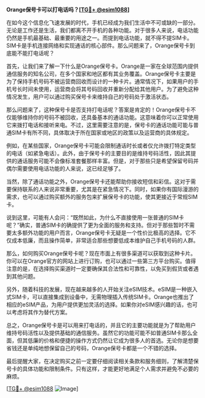 **Orange保号卡可以打电话吗？[[TG💪+ @esim1088](https://t.me/s/esim1088)]**

在如今这个信息化飞速发展的时代，手机已经成为我们生活中不可或缺的一部分。无论是工作还是生活，我们都离不开手机的各种功能。对于很多人来说，电话功能仍然是手机最基础、最重要的用途之一。而提到电话功能，就不得不提SIM卡。SIM卡是手机连接网络和实现通话的核心部件。那么问题来了，Orange保号卡到底能不能打电话呢？

首先，让我们来了解一下什么是Orange保号卡。Orange是一家在全球范围内提供通信服务的知名公司，在多个国家和地区都有其业务覆盖。Orange保号卡主要是为了保持手机号码不被运营商回收而设计的一种卡片。通常情况下，如果用户的手机号长时间未使用，运营商会将其号码回收并重新分配给其他用户。为了避免这种情况发生，用户可以通过购买保号卡来维持自己的号码处于激活状态。

那么问题来了，这种保号卡是否支持打电话呢？答案是肯定的！Orange保号卡不仅能够维持你的号码不被回收，还具备基本的通话功能。这意味着你可以正常使用它来拨打电话和接听来电。不过，这里需要注意的是，保号卡的通话功能可能与普通SIM卡有所不同，具体取决于所在国家或地区的政策以及运营商的具体规定。

例如，在某些国家，Orange保号卡可能会限制通话时长或者仅允许拨打特定类型的电话（如紧急电话）。此外，由于保号卡的主要目的是维持号码活性，因此其提供的通话服务可能不会像标准套餐那样丰富。但是，对于那些只是希望保留号码并偶尔需要使用电话功能的人来说，这已经足够了。

当然，除了通话功能之外，Orange保号卡还能帮助你接收短信和彩信。这对于需要保持联系的人来说非常重要，尤其是在紧急情况下。同时，如果你有国际漫游的需求，也可以通过购买额外的服务包来扩展保号卡的功能，使其更接近于常规SIM卡。

说到这里，可能有人会问：“既然如此，为什么不直接使用一张普通的SIM卡呢？”确实，普通SIM卡的确提供了更为全面的服务和支持。但对于那些暂时不需要太多额外功能的用户而言，Orange保号卡无疑是一个性价比极高的选择。它不仅成本低廉，而且操作简单，非常适合那些想要低成本维护自己手机号码的人群。

那么，如何购买Orange保号卡呢？现在市面上有很多渠道可以获取到这种卡片。你可以在Orange官方的网站上进行订购，也可以通过一些第三方平台购买。值得注意的是，在选择购买渠道时一定要确保其合法性和可靠性，以免买到假货或者遇到其他问题。

另外，随着科技的发展，现在越来越多的人开始关注eSIM技术。eSIM是一种嵌入式SIM卡，可以直接集成到设备中，无需物理插入传统SIM卡。Orange也推出了相应的eSIM产品，为用户提供更加灵活的选择。如果你对eSIM感兴趣的话，也可以考虑将其作为替代方案。

总之，Orange保号卡是可以用来打电话的，并且它的主要功能就是为了帮助用户维持号码活性以及提供基础的通信服务。虽然它的功能可能不如普通SIM卡那么全面，但其低廉的价格和便捷的操作方式仍然让它成为很多人的首选。无论你是想要省钱还是单纯地想保留自己的号码，Orange保号卡都是一个不错的选择。

最后提醒大家，在决定购买之前一定要仔细阅读相关条款和服务细则，了解清楚保号卡的具体功能和限制条件。只有这样，才能更好地满足个人需求并避免不必要的麻烦。

[[TG💪+ @esim1088](https://t.me/s/esim1088) ![Image](https://i.postimg.cc/4NQfJmqS/Snipaste-2025-05-13-00-14-12.png)]